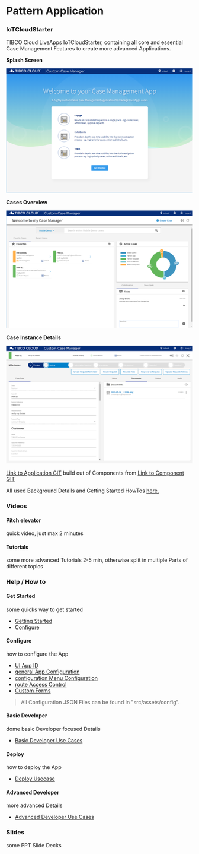 # Pattern Application
### IoTCloudStarter
TIBCO Cloud LiveApps IoTCloudStarter, containing all core and essential Case Management Features to create more advanced Applications.

**Splash Screen**

![alt-text](docs/img/cm-app1.png "Image")

**Cases Overview**

![alt-text](docs/img/cm-app2.png "Image")

**Case Instance Details**

![alt-text](docs/img/cm-app3.png "Image")

[Link to Application GIT](https://github.com/TIBCOSoftware/TCSTK-case-manager-app/)  build out of Components from [Link to Component GIT](https://tibcosoftware.github.io/TCSToolkit/Angular/components/liveapps/live-apps-actions/Actions/)

All used Background Details and Getting Started HowTos [here.](https://tibcosoftware.github.io/TCSToolkit/Angular/docs/1.%20Getting%20Started/)

### Videos 
#### Pitch elevator 
quick video, just max 2 minutes

#### Tutorials 
some more advanced Tutorials 2-5 min, otherwise split in multiple Parts of different topics

### Help / How to 
#### Get Started 
some quicks way to get started

- [Getting Started](docs/tutorials/001-Getting-started.md)
- [Configure](docs/tutorials/002-Configure.md)

#### Configure 
how to configure the App

- [UI App ID](src/assets/config/uiAppId.md)
- [general App Configuration](src/assets/config/generalAppConfig.md) 
- [configuration Menu Configuration](src/assets/config/configurationMenuConfig.md)
- [route Access Control](src/assets/config/routeAccessControl.md)
- [Custom Forms](src/assets/config/customForms.md) 

> All Configuration JSON Files can be found in "src/assets/config".

#### Basic Developer
dome basic Developer focused Details 

- [Basic Developer Use Cases](docs/tutorials/003-Basic-Developer.md)

#### Deploy 
how to deploy the App

- [Deploy Usecase](docs/tutorials/004-Deployment.md)

#### Advanced Developer
more advanced Details

- [Advanced Developer Use Cases](docs/tutorials/005-Advanced-Developer.md)

### Slides
some PPT Slide Decks


